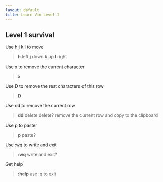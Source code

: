 ```yaml
---
layout: default
title: Learn Vim Level 1 
---
```


## Level 1 survival

Use h j k l to move
>**h** left 
>**j** down
>**k** up
>**l** right

Use x to remove the current character 
>**x** 

Use D to remove the rest characters of this row
>**D**  

Use dd to remove the current row
>**dd**  delete delete? remove the current row and copy to the clipboard

Use p to paster
>**p**   paste? 

Use :wq to write and exit
>**:wq**  write and exit?

Get help
>**:help <command>**  use :q to exit 


